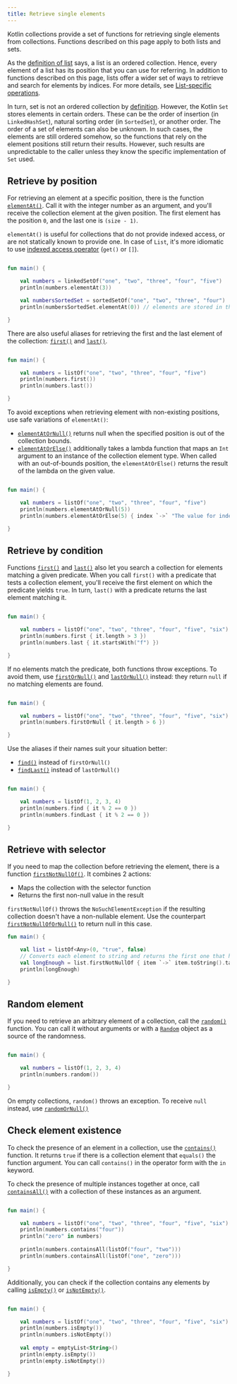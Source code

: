 ```yaml
---
title: Retrieve single elements
---
```



Kotlin collections provide a set of functions for retrieving single elements from collections.
Functions described on this page apply to both lists and sets.

As the [definition of list](./collections-overview.md) says, a list is an ordered collection.
Hence, every element of a list has its position that you can use for referring.
In addition to functions described on this page, lists offer a wider set of ways to retrieve and search for elements by indices.
For more details, see [List-specific operations](./list-operations.md).

In turn, set is not an ordered collection by [definition](./collections-overview.md).
However, the Kotlin `Set` stores elements in certain orders.
These can be the order of insertion (in `LinkedHashSet`), natural sorting order (in `SortedSet`), or another order.
The order of a set of elements can also be unknown.
In such cases, the elements are still ordered somehow, so the functions that rely on the element positions still return their results.
However, such results are unpredictable to the caller unless they know the specific implementation of `Set` used.

## Retrieve by position

For retrieving an element at a specific position, there is the function [`elementAt()`](https://kotlinlang.org/api/latest/jvm/stdlib/kotlin.collections/element-at.html).
Call it with the integer number as an argument, and you'll receive the collection element at the given position.
The first element has the position `0`, and the last one is `(size - 1)`.
 
`elementAt()` is useful for collections that do not provide indexed access, or are not statically known to provide one.
In case of `List`, it's more idiomatic to use [indexed access operator](./list-operations.md#retrieve-elements-by-index) (`get()` or `[]`).

```kotlin

fun main() {

    val numbers = linkedSetOf("one", "two", "three", "four", "five")
    println(numbers.elementAt(3))    

    val numbersSortedSet = sortedSetOf("one", "two", "three", "four")
    println(numbersSortedSet.elementAt(0)) // elements are stored in the ascending order

}
```


There are also useful aliases for retrieving the first and the last element of the collection: [`first()`](https://kotlinlang.org/api/latest/jvm/stdlib/kotlin.collections/first.html)
and [`last()`](https://kotlinlang.org/api/latest/jvm/stdlib/kotlin.collections/last.html).

```kotlin

fun main() {

    val numbers = listOf("one", "two", "three", "four", "five")
    println(numbers.first())    
    println(numbers.last())    

}
```


To avoid exceptions when retrieving element with non-existing positions, use safe variations of `elementAt()`:

* [`elementAtOrNull()`](https://kotlinlang.org/api/latest/jvm/stdlib/kotlin.collections/element-at-or-null.html) returns null when the specified position is out of the collection bounds.
* [`elementAtOrElse()`](https://kotlinlang.org/api/latest/jvm/stdlib/kotlin.collections/element-at-or-else.html) additionally takes a lambda function that maps an `Int` argument to an instance of the collection element type.
   When called with an out-of-bounds position, the `elementAtOrElse()` returns the result of the lambda on the given value.

```kotlin

fun main() {

    val numbers = listOf("one", "two", "three", "four", "five")
    println(numbers.elementAtOrNull(5))
    println(numbers.elementAtOrElse(5) { index `->` "The value for index $index is undefined"})

}
```


## Retrieve by condition

Functions [`first()`](https://kotlinlang.org/api/latest/jvm/stdlib/kotlin.collections/first.html) and [`last()`](https://kotlinlang.org/api/latest/jvm/stdlib/kotlin.collections/last.html)
also let you search a collection for elements matching a given predicate. When you call `first()` with a predicate that
tests a collection element, you'll receive the first element on which the predicate yields `true`.
In turn, `last()` with a predicate returns the last element matching it. 

```kotlin

fun main() {

    val numbers = listOf("one", "two", "three", "four", "five", "six")
    println(numbers.first { it.length > 3 })
    println(numbers.last { it.startsWith("f") })

}
```


If no elements match the predicate, both functions throw exceptions.
To avoid them, use [`firstOrNull()`](https://kotlinlang.org/api/latest/jvm/stdlib/kotlin.collections/first-or-null.html)
and [`lastOrNull()`](https://kotlinlang.org/api/latest/jvm/stdlib/kotlin.collections/last-or-null.html) instead:
they return `null` if no matching elements are found.

```kotlin

fun main() {

    val numbers = listOf("one", "two", "three", "four", "five", "six")
    println(numbers.firstOrNull { it.length > 6 })

}
```


Use the aliases if their names suit your situation better:

* [`find()`](https://kotlinlang.org/api/latest/jvm/stdlib/kotlin.collections/find.html) instead of `firstOrNull()`
* [`findLast()`](https://kotlinlang.org/api/latest/jvm/stdlib/kotlin.collections/find-last.html) instead of `lastOrNull()`

```kotlin

fun main() {

    val numbers = listOf(1, 2, 3, 4)
    println(numbers.find { it % 2 == 0 })
    println(numbers.findLast { it % 2 == 0 })

}
```


## Retrieve with selector

If you need to map the collection before retrieving the element, there is a function [`firstNotNullOf()`](https://kotlinlang.org/api/latest/jvm/stdlib/kotlin.collections/first-not-null-of.html).
It combines 2 actions:
- Maps the collection with the selector function
- Returns the first non-null value in the result

`firstNotNullOf()` throws the `NoSuchElementException` if the resulting collection doesn't have a non-nullable element. 
Use the counterpart [`firstNotNullOfOrNull()`](https://kotlinlang.org/api/latest/jvm/stdlib/kotlin.collections/first-not-null-of-or-null.html) 
to return null in this case.

```kotlin
fun main() {

    val list = listOf<Any>(0, "true", false)
    // Converts each element to string and returns the first one that has required length
    val longEnough = list.firstNotNullOf { item `->` item.toString().takeIf { it.length >= 4 } }
    println(longEnough)

}
```


## Random element

If you need to retrieve an arbitrary element of a collection, call the [`random()`](https://kotlinlang.org/api/latest/jvm/stdlib/kotlin.collections/random.html) function.
You can call it without arguments or with a [`Random`](https://kotlinlang.org/api/latest/jvm/stdlib/kotlin.random/-random/index.html)
object as a source of the randomness.

```kotlin

fun main() {

    val numbers = listOf(1, 2, 3, 4)
    println(numbers.random())

}
```


On empty collections, `random()` throws an exception. To receive `null` instead, use [`randomOrNull()`](https://kotlinlang.org/api/latest/jvm/stdlib/kotlin.collections/random-or-null.html)

## Check element existence

To check the presence of an element in a collection, use the [`contains()`](https://kotlinlang.org/api/latest/jvm/stdlib/kotlin.collections/contains.html) function.
It returns `true` if there is a collection element that `equals()` the function argument.
You can call `contains()` in the operator form with the `in` keyword.

To check the presence of multiple instances together at once, call [`containsAll()`](https://kotlinlang.org/api/latest/jvm/stdlib/kotlin.collections/contains-all.html)
with a collection of these instances as an argument.

```kotlin

fun main() {

    val numbers = listOf("one", "two", "three", "four", "five", "six")
    println(numbers.contains("four"))
    println("zero" in numbers)
    
    println(numbers.containsAll(listOf("four", "two")))
    println(numbers.containsAll(listOf("one", "zero")))

}
```


Additionally, you can check if the collection contains any elements by calling [`isEmpty()`](https://kotlinlang.org/api/latest/jvm/stdlib/kotlin.collections/is-empty.html)
or [`isNotEmpty()`](https://kotlinlang.org/api/latest/jvm/stdlib/kotlin.collections/is-not-empty.html). 

```kotlin

fun main() {

    val numbers = listOf("one", "two", "three", "four", "five", "six")
    println(numbers.isEmpty())
    println(numbers.isNotEmpty())
    
    val empty = emptyList<String>()
    println(empty.isEmpty())
    println(empty.isNotEmpty())

}
```


